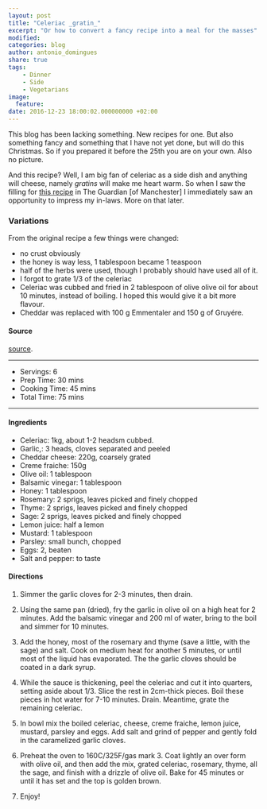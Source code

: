 ```yaml
---
layout: post
title: "Celeriac _gratin_"
excerpt: "Or how to convert a fancy recipe into a meal for the masses"
modified:
categories: blog
author: antonio_domingues
share: true
tags:
    - Dinner
    - Side
    - Vegetarians
image:
  feature:
date: 2016-12-23 18:00:02.000000000 +02:00
---
```


This blog has been lacking something. New recipes for one. But also something fancy and something that I have not yet done, but will do this Christmas. So if you prepared it before the 25th you are on your own. Also no picture.

And this recipe? Well, I am big fan of celeriac as a side dish and anything will cheese, namely _gratins_ will make me heart warm. So when I saw the filling for [this recipe](https://www.theguardian.com/lifeandstyle/2016/dec/12/vegetarian-christmas-lunch-anna-jones-modern-cook) in The Guardian [of Manchester] I immediately saw an opportunity to impress my in-laws. More on that later. 


### Variations

From the original recipe a few things were changed:
- no crust obviously
- the honey is way less, 1 tablespoon became 1 teaspoon
- half of the herbs were used, though I probably should have used all of it.
- I forgot to grate 1/3 of the celeriac
- Celeriac was cubbed and fried in 2 tablespoon of olive olive oil for about 10 minutes, instead of boiling. I hoped this would give it a bit more flavour.
- Cheddar was replaced with 100 g Emmentaler and 150 g of Gruyére.


#### Source

[source](https://www.theguardian.com/lifeandstyle/2016/dec/12/vegetarian-christmas-lunch-anna-jones-modern-cook).


---
* Servings: 6
* Prep Time:  30 mins
* Cooking Time:  45 mins
* Total Time:  75 mins

---


#### Ingredients

* Celeriac: 1kg, about 1-2 headsm cubbed.
* Garlic,: 3 heads, cloves separated and peeled
* Cheddar cheese: 220g, coarsely grated
* Creme fraiche: 150g
* Olive oil: 1 tablespoon
* Balsamic vinegar: 1 tablespoon
* Honey: 1 tablespoon
* Rosemary: 2 sprigs, leaves picked and finely chopped
* Thyme: 2 sprigs, leaves picked and finely chopped
* Sage: 2 sprigs, leaves picked and finely chopped
* Lemon juice: half a lemon
* Mustard: 1 tablespoon 
* Parsley: small bunch, chopped
* Eggs: 2, beaten
* Salt and pepper: to taste


#### Directions

1. Simmer the garlic cloves for 2-3 minutes, then drain.

2. Using the same pan (dried), fry the garlic in olive oil on a high heat for 2 minutes. Add the balsamic vinegar and 200 ml of water, bring to the boil and simmer for 10 minutes.

3. Add the honey, most of the rosemary and thyme (save a little, with the sage) and salt. Cook on medium heat for another 5 minutes, or until most of the liquid has evaporated. The the garlic cloves should be coated in a dark syrup.

4. While the sauce is thickening, peel the celeriac and cut it into quarters, setting aside about 1/3. Slice the rest in 2cm-thick pieces. Boil these pieces in hot water for 7-10 minutes. Drain. Meantime, grate the remaining celeriac.

5. In bowl mix the boiled celeriac, cheese, creme fraiche, lemon juice, mustard, parsley and eggs. Add salt and grind of pepper and gently fold in the caramelized garlic cloves.

6. Preheat the oven to 160C/325F/gas mark 3. Coat lightly an over form with olive oil, and then add the mix, grated celeriac, rosemary, thyme, all the sage, and finish with a drizzle of olive oil. Bake for 45 minutes or until it has set and the top is golden brown.

7. Enjoy!
